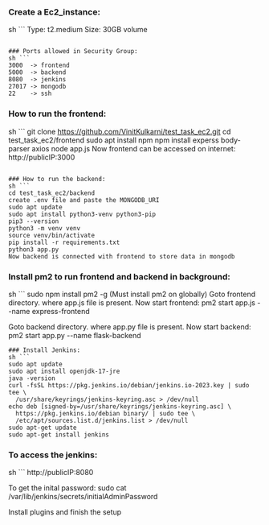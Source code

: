 ### Create a Ec2_instance:
sh ```
Type: t2.medium
Size: 30GB volume
```

### Ports allowed in Security Group:
sh ```
3000  -> frontend
5000  -> backend
8080  -> jenkins
27017 -> mongodb
22    -> ssh
```

### How to run the frontend:
sh ```
git clone https://github.com/VinitKulkarni/test_task_ec2.git
cd test_task_ec2/frontend
sudo apt install npm
npm install experss body-parser axios
node app.js
Now frontend can be accessed on internet: http://publicIP:3000
```

### How to run the backend:
sh ```
cd test_task_ec2/backend
create .env file and paste the MONGODB_URI
sudo apt update
sudo apt install python3-venv python3-pip
pip3 --version
python3 -m venv venv
source venv/bin/activate
pip install -r requirements.txt
python3 app.py
Now backend is connected with frontend to store data in mongodb
```

### Install pm2 to run frontend and backend in background:
sh ```
sudo npm install pm2 -g  (Must install pm2 on globally)
Goto frontend directory. where app.js file is present. Now start frontend:
pm2 start app.js --name express-frontend

Goto backend directory. where app.py file is present. Now start backend:
pm2 start app.py --name flask-backend
``` 
### Install Jenkins:
sh ```
sudo apt update
sudo apt install openjdk-17-jre
java -version
curl -fsSL https://pkg.jenkins.io/debian/jenkins.io-2023.key | sudo tee \
  /usr/share/keyrings/jenkins-keyring.asc > /dev/null
echo deb [signed-by=/usr/share/keyrings/jenkins-keyring.asc] \
  https://pkg.jenkins.io/debian binary/ | sudo tee \
  /etc/apt/sources.list.d/jenkins.list > /dev/null
sudo apt-get update
sudo apt-get install jenkins
```

### To access the jenkins:
sh ```
http://publicIP:8080

To get the inital password:
sudo cat /var/lib/jenkins/secrets/initialAdminPassword 

Install plugins and finish the setup
```
